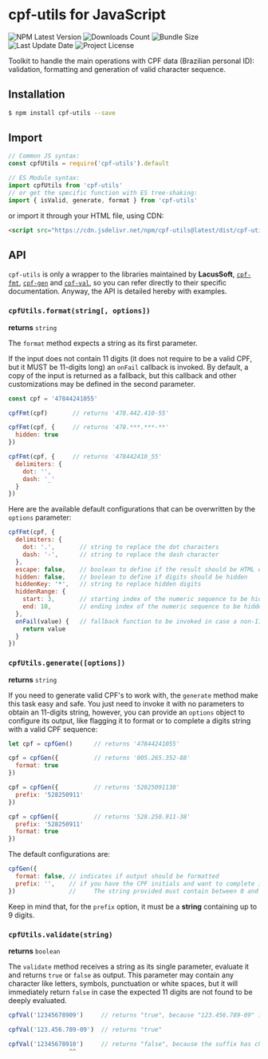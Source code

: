 # cpf-utils for JavaScript

![NPM Latest Version](https://img.shields.io/npm/v/cpf-utils)
![Downloads Count](https://img.shields.io/npm/dm/cpf-utils.svg)
![Bundle Size](https://packagephobia.now.sh/badge?p=cpf-utils)
![Last Update Date](https://img.shields.io/github/last-commit/juliolmuller/cpf-utils)
![Project License](https://img.shields.io/github/license/juliolmuller/cpf-utils)

Toolkit to handle the main operations with CPF data (Brazilian personal ID): validation, formatting and generation of valid character sequence.

## Installation

```bash
$ npm install cpf-utils --save
```

## Import

```js
// Common JS syntax:
const cpfUtils = require('cpf-utils').default

// ES Module syntax:
import cpfUtils from 'cpf-utils'
// or get the specific function with ES tree-shaking:
import { isValid, generate, format } from 'cpf-utils'
```

or import it through your HTML file, using CDN:

```html
<script src="https://cdn.jsdelivr.net/npm/cpf-utils@latest/dist/cpf-utils.min.js"></script>
```

## API

`cpf-utils` is only a wrapper to the libraries maintained by **LacusSoft**, [`cpf-fmt`](https://www.npmjs.com/package/@lacussoft/cpf-fmt), [`cpf-gen`](https://www.npmjs.com/package/@lacussoft/cpf-gen) and [`cpf-val`](https://www.npmjs.com/package/@lacussoft/cpf-val), so you can refer directly to their specific documentation. Anyway, the API is detailed hereby with examples.

### `cpfUtils.format(string[, options])`

**returns** `string`

The `format` method expects a string as its first parameter.

If the input does not contain 11 digits (it does not require to be a valid CPF, but it MUST be 11-digits long) an `onFail` callback is invoked. By default, a copy of the input is returned as a fallback, but this callback and other customizations may be defined in the second parameter.

```js
const cpf = '47844241055'

cpfFmt(cpf)       // returns '478.442.410-55'

cpfFmt(cpf, {     // returns '478.***.***-**'
  hidden: true
})

cpfFmt(cpf, {     // returns '478442410_55'
  delimiters: {
    dot: '',
    dash: '_'
  }
})
```

Here are the available default configurations that can be overwritten by the `options` parameter:

```js
cpfFmt(cpf, {
  delimiters: {
    dot: '.',       // string to replace the dot characters
    dash: '-',      // string to replace the dash character
  },
  escape: false,    // boolean to define if the result should be HTML escaped
  hidden: false,    // boolean to define if digits should be hidden
  hiddenKey: '*',   // string to replace hidden digits
  hiddenRange: {
    start: 3,       // starting index of the numeric sequence to be hidden (min 0)
    end: 10,        // ending index of the numeric sequence to be hidden (max 10)
  },
  onFail(value) {   // fallback function to be invoked in case a non-11-digits is passed
    return value
  }
})
```

### `cpfUtils.generate([options])`

**returns** `string`

If you need to generate valid CPF's to work with, the `generate` method make this task easy and safe. You just need to invoke it with no parameters to obtain an 11-digits string, however, you can provide an `options` object to configure its output, like flagging it to format or to complete a digits string with a valid CPF sequence:

```js
let cpf = cpfGen()      // returns '47844241055'

cpf = cpfGen({          // returns '005.265.352-88'
  format: true
})

cpf = cpfGen({          // returns '52825091138'
  prefix: '528250911'
})

cpf = cpfGen({          // returns '528.250.911-38'
  prefix: '528250911'
  format: true
})
```

The default configurations are:

```js
cpfGen({
  format: false, // indicates if output should be formatted
  prefix: '',    // if you have the CPF initials and want to complete it with valid digits.
})               //     The string provided must contain between 0 and 9 digits!
```

Keep in mind that, for the `prefix` option, it must be a **string** containing up to 9 digits.

### `cpfUtils.validate(string)`

**returns** `boolean`

The `validate` method receives a string as its single parameter, evaluate it and returns `true` or `false` as output. This parameter may contain any character like letters, symbols, punctuation or white spaces, but it will immediately return `false` in case the expected 11 digits are not found to be deeply evaluated.


```js
cpfVal('12345678909')     // returns "true", because "123.456.789-09" is a valid CPF

cpfVal('123.456.789-09')  // returns "true"

cpfVal('12345678910')     // returns "false", because the suffix has changed, making this CPF invalid
                 ^^
```
